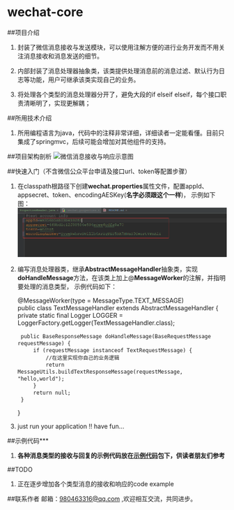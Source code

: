 # wechat-core

##项目介绍
1. 封装了微信消息接收与发送模块，可以使用注解方便的进行业务开发而不用关注消息接收和消息发送的细节。

2. 内部封装了消息处理器抽象类，该类提供处理消息前的消息过滤、默认行为日志等功能，用户可继承该类实现自己的业务。

3. 将处理各个类型的消息处理器分开了，避免大段的if elseif elseif，每个接口职责清晰明了，实现更解耦；

##所用技术介绍
1. 所用编程语言为java，代码中的注释非常详细，详细读者一定能看懂。目前只集成了springmvc，后续可能会增加对其他组件的支持。

##项目架构剖析
![微信消息接收与响应示意图](微信消息接收与响应示意图.png)

##快速入门（不含微信公众平台申请及接口url、token等配置步骤）

1. 在classpath根路径下创建**wechat.properties**属性文件，配置appId、appsecret、token、encodingAESKey(**名字必须跟这个一样**)，
   示例如下图：![wechat.properties配置文件示例](wechat.properties配置文件示例.png)

2. 编写消息处理器类，继承**AbstractMessageHandler**抽象类，实现**doHandleMessage**方法，在该类上加上@**MessageWorker**的注解，并指明要处理的消息类型，
示例代码如下：     
    
    @MessageWorker(type = MessageType.TEXT_MESSAGE)    
    public class TextMessageHandler extends AbstractMessageHandler {    
        private static final Logger LOGGER = LoggerFactory.getLogger(TextMessageHandler.class);    
    
        public BaseResponseMessage doHandleMessage(BaseRequestMessage requestMessage) {    
            if (requestMessage instanceof TextRequestMessage) {    
                //在这里实现你自己的业务逻辑    
                return MessageUtils.buildTextResponseMessage(requestMessage, "hello,world");    
            }    
            return null;    
        }    
    }    
         
3. just run your application !! have fun...

##示例代码***

1. **各种消息类型的接收与回复的示例代码放在[示例代码](https://github.com/151376liujie/wechat-core/tree/master/src/main/java/com/jonnyliu/proj/wechat/example)包下，供读者朋友们参考**

##TODO

1. 正在逐步增加各个类型消息的接收和响应的code example

##联系作者
邮箱：980463316@qq.com ,欢迎相互交流，共同进步。




